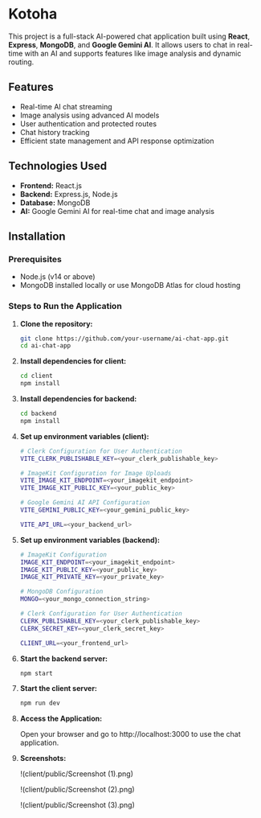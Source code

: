 # Kotoha

This project is a full-stack AI-powered chat application built using **React**, **Express**, **MongoDB**, and **Google Gemini AI**. It allows users to chat in real-time with an AI and supports features like image analysis and dynamic routing.

## Features

- Real-time AI chat streaming
- Image analysis using advanced AI models
- User authentication and protected routes
- Chat history tracking
- Efficient state management and API response optimization

## Technologies Used

- **Frontend:** React.js
- **Backend:** Express.js, Node.js
- **Database:** MongoDB
- **AI:** Google Gemini AI for real-time chat and image analysis

## Installation

### Prerequisites

- Node.js (v14 or above)
- MongoDB installed locally or use MongoDB Atlas for cloud hosting

### Steps to Run the Application

1. **Clone the repository:**

   ```bash
   git clone https://github.com/your-username/ai-chat-app.git
   cd ai-chat-app

   ```

2. **Install dependencies for client:**

   ```bash
   cd client
   npm install

   ```

3. **Install dependencies for backend:**

   ```bash
   cd backend
   npm install

   ```

4. **Set up environment variables (client):**

   ```bash
   # Clerk Configuration for User Authentication
   VITE_CLERK_PUBLISHABLE_KEY=<your_clerk_publishable_key>

   # ImageKit Configuration for Image Uploads
   VITE_IMAGE_KIT_ENDPOINT=<your_imagekit_endpoint>
   VITE_IMAGE_KIT_PUBLIC_KEY=<your_public_key>

   # Google Gemini AI API Configuration
   VITE_GEMINI_PUBLIC_KEY=<your_gemini_public_key>

   VITE_API_URL=<your_backend_url>

   ```

5. **Set up environment variables (backend):**

   ```bash
   # ImageKit Configuration
   IMAGE_KIT_ENDPOINT=<your_imagekit_endpoint>
   IMAGE_KIT_PUBLIC_KEY=<your_public_key>
   IMAGE_KIT_PRIVATE_KEY=<your_private_key>

   # MongoDB Configuration
   MONGO=<your_mongo_connection_string>

   # Clerk Configuration for User Authentication
   CLERK_PUBLISHABLE_KEY=<your_clerk_publishable_key>
   CLERK_SECRET_KEY=<your_clerk_secret_key>

   CLIENT_URL=<your_frontend_url>

   ```

6. **Start the backend server:**

   ```bash
   npm start

   ```

7. **Start the client server:**

   ```bash
   npm run dev

   ```

8. **Access the Application:**

   Open your browser and go to http://localhost:3000 to use the chat application.

9. **Screenshots:**

   !(client/public/Screenshot (1).png)

   !(client/public/Screenshot (2).png)

   !(client/public/Screenshot (3).png)
